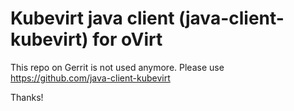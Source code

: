 # Kubevirt java client (java-client-kubevirt) for oVirt

This repo on Gerrit is not used anymore.
Please use https://github.com/java-client-kubevirt

Thanks!
